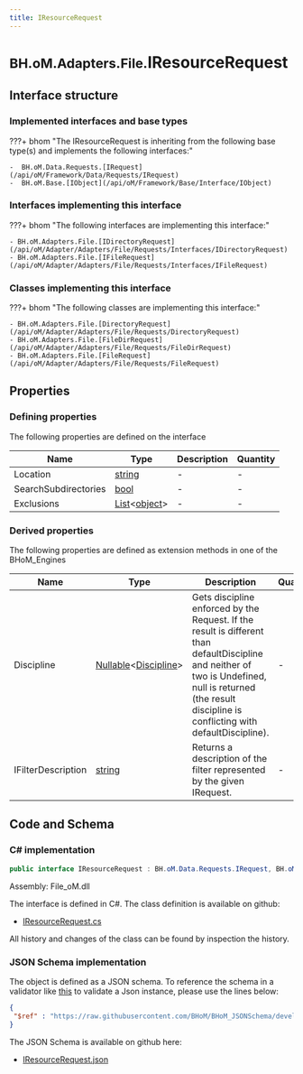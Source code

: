 ```yaml
---
title: IResourceRequest
---
```


# <small>BH.oM.Adapters.File.</small>**IResourceRequest**



## Interface structure

### Implemented interfaces and base types

???+ bhom "The IResourceRequest is inheriting from the following base type(s) and implements the following interfaces:"

    -  BH.oM.Data.Requests.[IRequest](/api/oM/Framework/Data/Requests/IRequest)
    -  BH.oM.Base.[IObject](/api/oM/Framework/Base/Interface/IObject)


### Interfaces implementing this interface

???+ bhom "The following interfaces are implementing this interface:"

    - BH.oM.Adapters.File.[IDirectoryRequest](/api/oM/Adapter/Adapters/File/Requests/Interfaces/IDirectoryRequest)
    - BH.oM.Adapters.File.[IFileRequest](/api/oM/Adapter/Adapters/File/Requests/Interfaces/IFileRequest)


### Classes implementing this interface

???+ bhom "The following classes are implementing this interface:"

    - BH.oM.Adapters.File.[DirectoryRequest](/api/oM/Adapter/Adapters/File/Requests/DirectoryRequest)
    - BH.oM.Adapters.File.[FileDirRequest](/api/oM/Adapter/Adapters/File/Requests/FileDirRequest)
    - BH.oM.Adapters.File.[FileRequest](/api/oM/Adapter/Adapters/File/Requests/FileRequest)


## Properties



### Defining properties

The following properties are defined on the interface

| Name             | Type             | Description      | Quantity         |
|------------------|------------------|------------------|------------------|
| Location | [string](https://learn.microsoft.com/en-us/dotnet/api/System.String?view=netstandard-2.0) | - | - |
| SearchSubdirectories | [bool](https://learn.microsoft.com/en-us/dotnet/api/System.Boolean?view=netstandard-2.0) | - | - |
| Exclusions | [List](https://learn.microsoft.com/en-us/dotnet/api/System.Collections.Generic.List-1?view=netstandard-2.0)&lt;[object](https://learn.microsoft.com/en-us/dotnet/api/System.Object?view=netstandard-2.0)&gt; | - | - |


### Derived properties

The following properties are defined as extension methods in one of the BHoM_Engines

| Name             | Type             | Description      | Quantity         | Engine           |
|------------------|------------------|------------------|------------------|------------------|
| Discipline | [Nullable](https://learn.microsoft.com/en-us/dotnet/api/System.Nullable-1?view=netstandard-2.0)&lt;[Discipline](/api/oM/Adapter/Adapters/Revit/Enums/Discipline)&gt; | Gets discipline enforced by the Request. If the result is different than defaultDiscipline and neither of two is Undefined, null is returned (the result discipline is conflicting with defaultDiscipline). | - | Revit_Engine |
| IFilterDescription | [string](https://learn.microsoft.com/en-us/dotnet/api/System.String?view=netstandard-2.0) | Returns a description of the filter represented by the given IRequest. | - | Revit_Engine |


## Code and Schema

### C# implementation

``` C# title="C#"
public interface IResourceRequest : BH.oM.Data.Requests.IRequest, BH.oM.Base.IObject
```

Assembly: File_oM.dll

The interface is defined in C#. The class definition is available on github:

- [IResourceRequest.cs](https://github.com/BHoM/File_Toolkit/blob/develop/File_oM/Requests\Interfaces\IResourceRequest.cs)

All history and changes of the class can be found by inspection the history.
### JSON Schema implementation

The object is defined as a JSON schema. To reference the schema in a validator like [this](https://www.jsonschemavalidator.net/) to validate a Json instance, please use the lines below:

``` json title="JSON Schema"
{
 "$ref" : "https://raw.githubusercontent.com/BHoM/BHoM_JSONSchema/develop/File_oM/IResourceRequest.json"
}
```

The JSON Schema is available on github here:

- [IResourceRequest.json](https://github.com/BHoM/BHoM_JSONSchema/blob/develop/File_oM/IResourceRequest.json)
